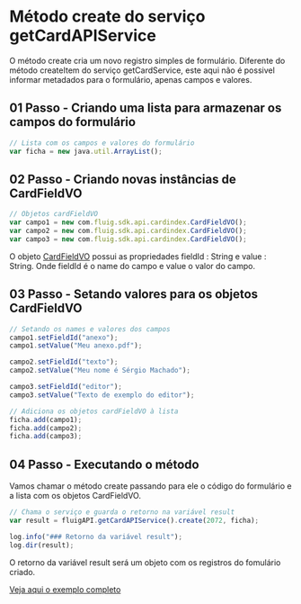 # Método create do serviço getCardAPIService

O método create cria um novo registro simples de formulário. Diferente do método createItem​ do serviço getCardService, este aqui não é possivel informar metadados para o formulário, apenas campos e valores.

## 01 Passo - Criando uma lista para armazenar os campos do formulário

```js
// Lista com os campos e valores do formulário
var ficha = new java.util.ArrayList();
```

## 02 Passo - Criando novas instâncias de CardFieldVO

```js
// Objetos cardFieldVO
var campo1 = new com.fluig.sdk.api.cardindex.CardFieldVO();
var campo2 = new com.fluig.sdk.api.cardindex.CardFieldVO();
var campo3 = new com.fluig.sdk.api.cardindex.CardFieldVO();
```

O objeto [CardFieldVO](https://api.fluig.com/old/sdk/com/fluig/sdk/api/cardindex/CardFieldVO.html) possui as propriedades fieldId : String e value : String.
Onde fieldId é o name do campo e value o valor do campo.

## 03 Passo - Setando valores para os objetos CardFieldVO

```js
// Setando os names e valores dos campos
campo1.setFieldId("anexo");
campo1.setValue("Meu anexo.pdf");

campo2.setFieldId("texto");
campo2.setValue("Meu nome é Sérgio Machado");

campo3.setFieldId("editor");
campo3.setValue("Texto de exemplo do editor");

// Adiciona os objetos cardFieldVO à lista
ficha.add(campo1);
ficha.add(campo2);
ficha.add(campo3);
```

## 04 Passo - Executando o método

Vamos chamar o método create passando para ele o código do formulário e a lista com os objetos CardFieldVO.

```js
// Chama o serviço e guarda o retorno na variável result
var result = fluigAPI.getCardAPIService().create(2072, ficha);

log.info("### Retorno da variável result");
log.dir(result);
```

O retorno da variável result será um objeto com os registros do fomulário criado.

[Veja aqui o exemplo completo](create.js)
